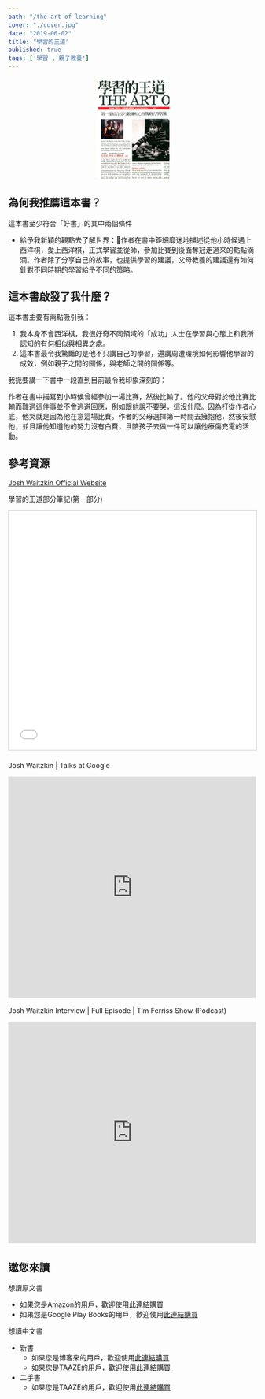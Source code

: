 ```yaml
---
path: "/the-art-of-learning"
cover: "./cover.jpg"
date: "2019-06-02"
title: "學習的王道"
published: true
tags: ['學習','親子教養']
---
```


<div style="width: 30%; height: 30%; margin: 0 auto;">
    <img src="cover.jpg"/>
</div>

## 為何我推薦這本書？

這本書至少符合「好書」的其中兩個條件
- 給予我新穎的觀點去了解世界：作者在書中鉅細靡迷地描述從他小時候遇上西洋棋，愛上西洋棋，正式學習並從師，參加比賽到後面奪冠走過來的點點滴滴。作者除了分享自己的故事，也提供學習的建議，父母教養的建議還有如何針對不同時期的學習給予不同的策略。

## 這本書啟發了我什麼？

這本書主要有兩點吸引我：
1. 我本身不會西洋棋，我很好奇不同領域的「成功」人士在學習與心態上和我所認知的有何相似與相異之處。
2. 這本書最令我驚豔的是他不只講自己的學習，還講周遭環境如何影響他學習的成效，例如親子之間的關係，與老師之間的關係等。

我扼要講一下書中一段直到目前最令我印象深刻的：

作者在書中描寫到小時候曾經參加一場比賽，然後比輸了。他的父母對於他比賽比輸而難過這件事並不會逃避回應，例如跟他說不要哭，這沒什麼。因為打從作者心底，他哭就是因為他在意這場比賽。作者的父母選擇第一時間去擁抱他，然後安慰他，並且讓他知道他的努力沒有白費，且陪孩子去做一件可以讓他療傷充電的活動。

## 參考資源

[Josh Waitzkin Official Website](https://www.joshwaitzkin.com/)

學習的王道部分筆記(第一部分)
<div>
    <iframe src="//www.slideshare.net/slideshow/embed_code/key/giZuNeN6v5r541" width="595" height="485" frameborder="0" marginwidth="0" marginheight="0" scrolling="no" style="border:1px solid #CCC; border-width:1px; margin-bottom:5px; max-width: 100%;" allowfullscreen></iframe>
</div>


Josh Waitzkin | Talks at Google
<div>
    <iframe width="100%" height="450" src="https://www.youtube.com/embed/gTZS3SqpT-o" frameborder="0" allow="accelerometer; autoplay; encrypted-media; gyroscope; picture-in-picture" allowfullscreen></iframe>
</div>

Josh Waitzkin Interview | Full Episode | Tim Ferriss Show (Podcast)
<div>
    <iframe width="100%" height="450" src="https://www.youtube.com/embed/LYaMtGuCgm8" frameborder="0" allow="accelerometer; autoplay; encrypted-media; gyroscope; picture-in-picture" allowfullscreen></iframe>
</div>

## 邀您來讀

想讀原文書
- 如果您是Amazon的用戶，歡迎使用<a href="https://amzn.to/2QHse2G" target="_blank">此連結購買</a>
- 如果您是Google Play Books的用戶，歡迎使用<a href="https://books.google.com.tw/books?id=8mrVx8Lj5RYC" target="_blank">此連結購買</a>

想讀中文書
- 新書
    - 如果您是博客來的用戶，歡迎使用<a href="https://www.books.com.tw/exep/assp.php/cyyeh40423/products/0010445494?utm_source=cyyeh40423&utm_medium=ap-books&utm_content=recommend&utm_campaign=ap-201906" target="_blank">此連結購買</a>
    - 如果您是TAAZE的用戶，歡迎使用<a href="https://www.taaze.tw/apredir.html?144150296/https://www.taaze.tw/goods/11100209287.html?a=b" target="_blank">此連結購買</a>
- 二手書
    - 如果您是TAAZE的用戶，歡迎使用<a href="https://www.taaze.tw/usedList.html?oid=11100209287" target="_blank">此連結購買</a>